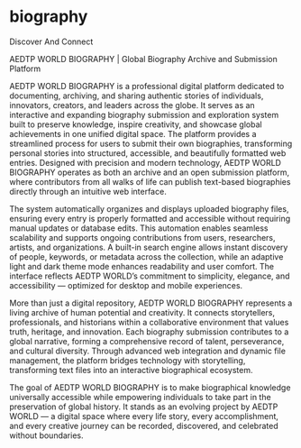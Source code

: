 # biography
Discover And Connect

AEDTP WORLD BIOGRAPHY | Global Biography Archive and Submission Platform

AEDTP WORLD BIOGRAPHY is a professional digital platform dedicated to documenting, archiving, and sharing authentic stories of individuals, innovators, creators, and leaders across the globe. It serves as an interactive and expanding biography submission and exploration system built to preserve knowledge, inspire creativity, and showcase global achievements in one unified digital space. The platform provides a streamlined process for users to submit their own biographies, transforming personal stories into structured, accessible, and beautifully formatted web entries. Designed with precision and modern technology, AEDTP WORLD BIOGRAPHY operates as both an archive and an open submission platform, where contributors from all walks of life can publish text-based biographies directly through an intuitive web interface.

The system automatically organizes and displays uploaded biography files, ensuring every entry is properly formatted and accessible without requiring manual updates or database edits. This automation enables seamless scalability and supports ongoing contributions from users, researchers, artists, and organizations. A built-in search engine allows instant discovery of people, keywords, or metadata across the collection, while an adaptive light and dark theme mode enhances readability and user comfort. The interface reflects AEDTP WORLD’s commitment to simplicity, elegance, and accessibility — optimized for desktop and mobile experiences.

More than just a digital repository, AEDTP WORLD BIOGRAPHY represents a living archive of human potential and creativity. It connects storytellers, professionals, and historians within a collaborative environment that values truth, heritage, and innovation. Each biography submission contributes to a global narrative, forming a comprehensive record of talent, perseverance, and cultural diversity. Through advanced web integration and dynamic file management, the platform bridges technology with storytelling, transforming text files into an interactive biographical ecosystem.

The goal of AEDTP WORLD BIOGRAPHY is to make biographical knowledge universally accessible while empowering individuals to take part in the preservation of global history. It stands as an evolving project by AEDTP WORLD — a digital space where every life story, every accomplishment, and every creative journey can be recorded, discovered, and celebrated without boundaries.
